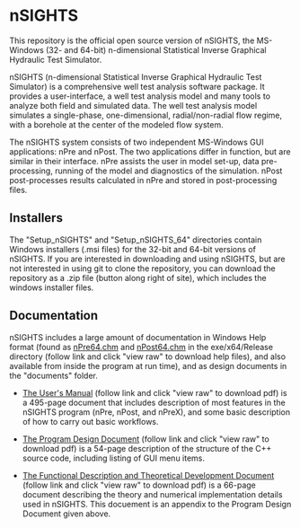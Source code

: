 nSIGHTS
=======

This repository is the official open source version of nSIGHTS, the MS-Windows (32- and 64-bit) n-dimensional Statistical Inverse Graphical Hydraulic Test Simulator.

nSIGHTS (n-dimensional Statistical Inverse Graphical Hydraulic Test Simulator) is a comprehensive well test analysis software package. It provides a user-interface, a well test analysis model and many tools to analyze both field and simulated data. The well test analysis model simulates a single-phase, one-dimensional, radial/non-radial flow regime, with a borehole at the center of the modeled flow system. 

The nSIGHTS system consists of two independent MS-Windows GUI applications: nPre and nPost. The two applications differ in function, but are similar in their interface. nPre assists the user in model set-up, data pre-processing, running of the model and diagnostics of the simulation. nPost post-processes results calculated in nPre and stored in post-processing files.

Installers
----------

The "Setup_nSIGHTS" and "Setup_nSIGHTS_64" directories contain Windows installers (.msi files) for the 32-bit and 64-bit versions of nSIGHTS.  If you are interested in downloading and using nSIGHTS, but are not interested in using git to clone the repository, you can download the repository as a .zip file (button along right of site), which includes the windows installer files.

Documentation
-------------

nSIGHTS includes a large amount of documentation in Windows Help format (found as [nPre64.chm](exe/x64/Release/nPre64.chm) and [nPost64.chm](exe/x64/Release/nPost64.chm) in the exe/x64/Release directory (follow link and click "view raw" to download help files), and also available from inside the program at run time), and as design documents in the "documents" folder. 

- [The User's Manual](documents/nSIGHTS_Users_Manual_V2.41a.pdf) (follow link and click "view raw" to download pdf) is a 495-page document that includes description of most features in the nSIGHTS program (nPre, nPost, and nPreX), and some basic description of how to carry out basic workflows.

- [The Program Design Document](documents/nSIGHTS_Program_Design_V2.41a.pdf) (follow link and click "view raw" to download pdf) is a 54-page description of the structure of the C++ source code, including listing of GUI menu items.

- [The Functional Description and Theoretical Development Document](documents/nSIGHTS_Program_Design_V2.41a_AppendixA_Theory.pdf) (follow link and click "view raw" to download pdf) is a 66-page document describing the theory and numerical implementation details used in nSIGHTS.  This docuement is an appendix to the Program Design Document given above. 
